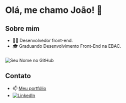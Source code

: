 # Olá, me chamo João! 👋

## Sobre mim
- 👨‍💻 Desenvolvedor front-end.
- 🎓 Graduando Desenvolvimento Front-End na EBAC.

###
![Seu Nome no GitHub](https://github-readme-stats.vercel.app/api?username=jrampo&show_icons=true&theme=dark)

## Contato
- 📫 [Meu portfólio](https://joaorampo-portfolio-three.vercel.app)
- [![LinkedIn](https://img.shields.io/badge/LinkedIn-0077B5?style=for-the-badge&logo=linkedin&logoColor=white)](https://www.linkedin.com/in/jrampo/)

